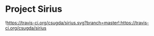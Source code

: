 # Project Sirius
!https://travis-ci.org/csugda/sirius.svg?branch=master!:https://travis-ci.org/csugda/sirius
